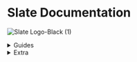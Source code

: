 # Slate Documentation

![Slate Logo-Black (1)](https://user-images.githubusercontent.com/101874906/160097236-b3ab2547-d405-484c-8955-62713a3a3d7b.png)

<details><summary>Guides</summary>
<p>
 
 
<details><summary>Accessing Slate</summary>
<p>


# Accessing Slate
 
 This guide will take you through:

  - <a href="#Need-an-account">Need an account</a>
  - <a href="#Login">Login</a>
  - <a href="#Forgotten-Password">Forgotten Password</a>


 <a id="Need-an-account"></a> 
 ## Need an account?
 
 You can create your Slate account by choosing the [**Need an account?**](https://www.google.com) link as shown in the video below.
 
<p align="center">
    

https://user-images.githubusercontent.com/101874906/159865617-9376bf1e-ee4b-4167-b127-cafefd7e6d3b.MOV

  </p>

 This redirects you to the registration form as shown in the image below.
 
<p align="center">  <img width="650" height="400" alt="[Screenshot 2022-03-24 at 1 44 24 PM]" src="https://user-images.githubusercontent.com/101874906/159877231-d3962503-6914-4cf5-a4ea-91f7881224f8.png"> </p>

 - To register your Slate account you must provide the following information:

   - The **Username** field requires you to create an authentic username specific to you. Make sure to not add spaces and the username cannot have characters other than '_'.
   - The **Business name** field is for the name of the business which it has been registered under and this is the name which is seen by the customers.
   - The **Description** field is there for you to add a summary of what your Slate store offers, such as the type of product or service that you provide or cater to. 
   - The field for **Given name** and **Last name** are for you to add your first and last name as per your identification documents.
   - The **Email address** field is for the email address you want linked to your Slate store, this is the account your Slate store will be registered under.
   - The **Phone number** field is for the number that you want to be contacted on by both the customers and the Slate team.
   - For the **Password** field, this is for you to create an authentic password for you Slate account. we recommend you use characters and numbers in your password to increase it's strength. 
 - To confirm your password you have to re-enter the password you have created for your slate store.

<a id="Login"></a> 
## Login

<p align="center"><img width="650" height="400" alt="[AccImg1]" src="https://user-images.githubusercontent.com/101874906/159887479-55117cd9-1b99-464b-8ed3-61b576cb94ef.png"> </p>

After creating your Slate store account.
Once on the login dash fill in the email address that you have registered your Slate account with and the password.

<a id="Forgetten-Password"></a>
## Forgotten Password

In the instance you forget the password for your Slate store choose **Forgot Password**. Taking you to the forgot password field as shown in the image below. 

<p align="center"><img width="650" height="400" alt="[Forgotten Password (1)]" src="https://user-images.githubusercontent.com/101874906/159889449-4dca2e47-96a7-46c5-80d1-8813c07de61e.png"> </p>

For you to recover your password, you must enter the email address in the field provided that you have registered your Slate account e.g 'slate.demo1.1@gmail.com', once filled choose **Reset Code** located under the email field. 

leading you to the final stage of your password recovery process as seen in the image below. the first field requires you to enter the email address you have registered your slate account with,  confirm the email address in the next field provided. 
The next field requires you to fill the confirmation code you have recieved via email, this shall be a 6 digit code.

<p align="center"><img width="650" height="400" alt="[Forgotten Password (2)]" src="https://user-images.githubusercontent.com/101874906/159908742-c80923d4-e688-44bb-9bc5-9fad298d6dfc.png"></p>


Lastly, taking you to the field where you add the new password you have created. Our recommendation would again be to make your password as strong as possible by adding symbols, characters and numbers. confirm the password you have created by re-entering it in the last field on the page, labelled **Confirm password**. 

You can now access your Slate account with the new password you have created.

</p>
</details>

  <details><summary>About the dashboard</summary>
<p>
 
 
# About the dashboard

the Slate dashboard is the administration panel behind your storefront. Essentially, it is for the management and overview of your products/services and insights to your customers as seen in the image below. 

<p align="center"> <img width="650" height="400" alt="[DashImg]" src="https://user-images.githubusercontent.com/101874906/159910280-c97f6136-a313-479d-9ead-50554a9696dd.png"> </p>



## Dashboard Section

The dashboard is divided into sections where you can efficiently complete various tasks. The whole experience is designed by our experts to be intuitive and simple. We believe that you shall find the Slate store experience easy to manage, but these instructions are for those moments where you may require our assistance and to further enhance your experience with the Slate Platform. A short while spent reading this guide will make a significant difference in the efficiency and effectiveness of your Slate experience.

 - Sales and Orders daily summary:
 
 
</p>
</details>


<details><summary>Categories Section</summary>
<p>
 
 
# Category Section

Create a [Gatsby](http://gatsbyjs.com/) blog powered by [Contentful](https://www.contentful.com).

This guide will take you through the following
1. <a href="#What-is-a-category">What is a category</a>
2. <a href="#How-to-access-your-categories">How to access your categories</a>
3. <a href="#How-to-add-a-category">How to add a category</a>
4. [How to edit or duplicate a category](https://www.google.com)
5. [How to delete a category](https://www.google.com)


 <a id="What-is-a-category"></a> 
# What is a category
A category is the broadest way to classify all the inventory that you have uploaded to your Slate store. To learn more on how to upload inventory read this [guide](https://www.google.com).
The simplest way to understand how a category can help you filter your inventory is by using the following examples:
|Example|Inventory Upload|Categories|What can be in this category|
|:-----:|:--------------:|:--------:|:--------------------------:|
|Resteraunt|Chicken corn soup|Starters|Chicken corn soup|
|          |Chicken tikka pizza|Mains|Chicken tikka pizza|
|          |Ice cream|Desserts|Ice cream|
|          |Fresh apple juice|Drinks|Coca-cola; Fresh apple juice|
|          |Coca-cola|              |                          |
|Fashion|Pakistan cricket cap|Caps|Pakistan cricket cap|
|       |Karachi Kings shirt|Shirts|Karachi Kings shirt; Lahore Qalandars shirt; Peshawar Zalmi shirt|
|       |Lahore Qalanders shirt|Others|Liverpool football club socks|
|       |Peshawar Zalmi shirt|      |      |
|       |Liverpool football club socks|    | 


  if you are a resteraunt owner(or a home-based food business), it is very likely that you can split whatever you are selling into categories that your customers are normally used to seeing. For example, any customer ordering food from a business will be used to the categories of a **starter, main, dessert and drinks**. Similarly if you are selling clothes, your customer will be familiar with concepts like **evening wear, formal wear, casual wear**.
You will be in the best position to determine what are appropriate categories for your store. A merchant selling local Pakistani clothing will have different categories (such as **readymade shalwar, readymade kurta or cloth for shalwar or cloth for kurta**) compared to a merchant selling Western clothing (such as **denim jeans** or **cotton trousers** or **collared full-sleeve shirt** or **collared half-sleeve shirt**).


<a id="How-to-access-your-categories"></a> 
## How to access your categories
- You can access your categories by choosing [**Categories**](https://www.google.com) from your Slate dashboard as shown in the image below. When you first access your categories this will be empty.
<p align="center"> <width="650" heigh="400" alt="Screenshot 2022-03-22 at 2 04 43 PM" src="https://user-images.githubusercontent.com/101874906/159445112-b35d2abe-3c41-4a85-aaa7-c58333a58fd7.png"> </p>
  
- When you first access your categories this will be empty. Eventually you would expect this categories section to look like the below depending on your business and what you are selling.
<p align="center"> <img width="650" height="400" alt="GithubImg(1)" src="https://user-images.githubusercontent.com/101874906/159454964-4eee6471-78f5-4c48-acb2-faaa4b74773e.png"> </p>

<a id="How-to-add-a-category"></a> 
## How to add a category

- To add a category choose [**Add Category**](https://www.google.com). This will open a side bar as shown in the image below. This is the start of how you add a category to your Slate store. 

<p align="center"><img width="650" height="400" alt="GithubImg(2)" src="https://user-images.githubusercontent.com/101874906/159457333-b131c5d6-3607-471f-9c07-4ac0a5dc774e.png"> </p>

- Name your category to continue. For our example we are going be creating a category for **Mains** for a restaurant. 
- You will now need to edit your category which includes the following: 

  - Choosing an image to display for your category. This will be an image that you have uploaded to your [**Media**](https://www.google.com) section. To learn more about how to add media to your Slate store you can read this [guide](https://www.google.com)
 <p align="center">
 <img align="centre" width="225" height="250" alt="GithubImg(4)" src="https://user-images.githubusercontent.com/101874906/159458323-a89d09ce-2095-468d-b805-6e15af568ca7.png"> </p>


   - Associate an item with the category from your Inventory Items. To do this go to your Inventory Items and associate an item with this category. To learn more on how to upload inventory read this [guide](https://www.google.com).
 
   - If you have already associated a category with an Inventory Item you will see this available when adding your category here as below
 <p align="center"> <img align="center" width="425" height="250" alt="GithubImg(6)" src="https://user-images.githubusercontent.com/101874906/159462758-645db925-61f7-4d52-9e5b-7b85755f7520.png"> </p>

## How to edit or duplicate a category
To edit a category choose [**Select**](https://www.google.com). This opens an actions list as shown in the image below. This is the start of how to edit a category on your Slate store.
<p align="center"> <img width="650" height="400" alt="[Category Edit Img]" src="https://user-images.githubusercontent.com/101874906/159466051-a77d5145-5371-4f39-a8a9-e6b19e8e617a.png"> </p>

 - Choose [**View/Edit**](https://www.google.com) to open the side bar containing the information of the category to edit as shown in the image below.
 <p align="center"> <img width="650" height="400" alt="[CatImgEdit2]" src="https://user-images.githubusercontent.com/101874906/159475706-d67306ee-92e4-4ed6-8772-05e80fad311f.png">
</p>
 
 - To edit the image choose [**Choose Image**](https://www.google.com), taking you to a gallary with media that you have uploaded to your Slate store as shown in the image below
 
<p align="center"> <img width="650" height="400" alt="[CatImgEdit3]" src="https://user-images.githubusercontent.com/101874906/159467245-fbd1e599-c21b-467a-988f-401d384d5400.png"> </p>

 
 - First unselect the existing image that is currently on display, then choose the image you want to be displayed. 
 
 To duplicate a category choose [**Select**](https://www.google.com) for the category you want to duplicate. This opens an actions list as previously shown. Choose [**Duplicate**](https://www.google.com) 



## How to delete a category

 - To delete a category choose [**Select**](https://www.google.com) next to the category you are deleting from your Slate store. This opens an action list as previously shown. Choose [**Delete**](https://www.google.com). 
 - To ensure you are deleting the right category you are asked if you choose to continue as shown in the image below. 
 <p align="center"> <img width="650" height="400" alt="[CatImgEdit4]" src="https://user-images.githubusercontent.com/101874906/159473667-21a5254b-aa80-4263-aac0-cd8024740178.png"> </p>
 
 - To delete the category choose [**Yes,continue**](https://www.google.com).
 
 </p>
 </details>
 

 </p>
</details>
 









<details><summary>Extra</summary>
<p>
- Simple content model and structure. Easy to adjust to your needs.
- Use the [synchronization feature](https://www.contentful.com/developers/docs/references/content-delivery-api/#/reference/synchronization) of our [Delivery API](https://www.contentful.com/developers/docs/references/content-delivery-api/).
- Responsive/adaptive images via [gatsby-plugin-image](https://www.gatsbyjs.org/packages/gatsby-plugin-image/) and our [Images API](https://www.contentful.com/developers/docs/references/content-delivery-api/#/reference/synchronization/initial-synchronization-of-entries-of-a-specific-content-type).


<a id="getting-started"></a>
## Getting started

See our [official Contentful getting started guide](https://www.contentful.com/developers/docs/tutorials/general/get-started/).

### Get the source code and install dependencies.

```
$ git clone https://github.com/contentful/starter-gatsby-blog.git
$ npm install
```

Or use the [Gatsby CLI](https://www.npmjs.com/package/gatsby-cli).

```
$ gatsby new contentful-starter-blog https://github.com/contentful/starter-gatsby-blog/
```

### Set up of the needed content model and create a configuration file

This project comes with a Contentful setup command `npm run setup`.

This command will ask you for a space ID, and access tokens for the Contentful Management and Delivery API and then import the needed content model into the space you define and write a config file (`./.contentful.json`).

`npm run setup` automates that for you but if you want to do it yourself rename `.contentful.json.sample` to `.contentful.json` and add your configuration in this file.

## Crucial Commands

### `npm run dev`

Run the project locally with live reload in development mode.

### `npm run build`

Run a production build into `./public`. The result is ready to be put on any static hosting you prefer.

### `npm run serve`

Spin up a production-ready server with your blog. Don't forget to build your page beforehand.

## Deployment

See the [official Contentful getting started guide](https://www.contentful.com/developers/docs/tutorials/general/get-started/).

## Contribution

Feel free to open pull requests to fix bugs. If you want to add features, please have a look at the [original version](https://github.com/contentful-userland/gatsby-contentful-starter). It is always open to contributions and pull requests.

You can learn more about how Contentful userland is organized by visiting [our about repository](https://github.com/contentful-userland/about).

 </p>
 </details>
